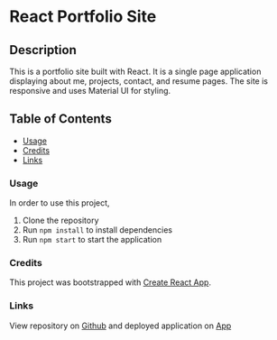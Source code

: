 # React Portfolio Site

## Description

This is a portfolio site built with React. It is a single page application displaying about me, projects, contact, and resume pages. The site is responsive and uses Material UI for styling. 

## Table of Contents
* [Usage](#usage)
* [Credits](#credits)
* [Links](#links)

### Usage
In order to use this project,
   1. Clone the repository
   2. Run `npm install` to install dependencies
   3. Run `npm start` to start the application
    
### Credits
This project was bootstrapped with [Create React App](https://github.com/facebook/create-react-app).

### Links
View repository on [Github](https://github.com/demiapollo/react-portfolio2) and deployed application on [App](https://demiapollo.github.io/react-portfolio2/)

